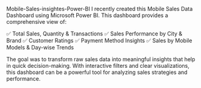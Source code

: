 Mobile-Sales-insightes-Power-BI
I recently created this Mobile Sales Data Dashboard using Microsoft Power BI. This dashboard provides a comprehensive view of:

✅ Total Sales, Quantity & Transactions
✅ Sales Performance by City & Brand
✅ Customer Ratings
✅ Payment Method Insights
✅ Sales by Mobile Models & Day-wise Trends

The goal was to transform raw sales data into meaningful insights that help in quick decision-making. With interactive filters and clear visualizations, this dashboard can be a powerful tool for analyzing sales strategies and performance.
